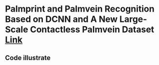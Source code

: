 # Palmprint and Palmvein Recognition Based on DCNN and A New Large-Scale Contactless Palmvein Dataset [Link](http://sse.tongji.edu.cn/linzhang/files/symmetryPalmvein.pdf)

## Code illustrate

